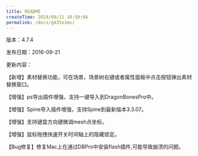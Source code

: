 ```yaml
---
title: README
createTime: 2024/09/11 10:50:04
permalink: /docs/g435x1mv/
---
```

版本：4.7.4

发布日期：2016-09-21

更新内容：

【新增】素材替换功能，可在场景，场景树右键或者属性面板中点击按钮弹出素材替换窗口。
【增强】ps导出插件增强，支持一键导入到DragonBonesPro中。
【增强】Spine导入插件增强，支持Spine到最新版本3.3.07。
【增强】支持键盘方向键微调mesh点坐标。
【增强】鼠标拖拽快速开关时间轴上的隐藏锁定。
【Bug修复】修复Mac上在通过DBPro中安装flash插件,可能导致崩溃的问题。